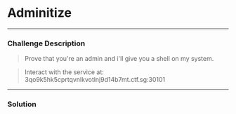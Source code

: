 # Adminitize

---

### Challenge Description

> Prove that you're an admin and i'll give you a shell on my system.

> Interact with the service at: 3qo9k5hk5cprtqvnlkvotlnj9d14b7mt.ctf.sg:30101


---

### Solution

